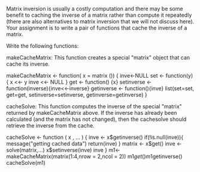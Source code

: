 Matrix inversion is usually a costly computation and there may be some benefit to caching the inverse of a matrix rather than compute it repeatedly (there are also alternatives to matrix inversion that we will not discuss here). Your assignment is to write a pair of functions that cache the inverse of a matrix.

Write the following functions:

makeCacheMatrix: This function creates a special "matrix" object that can cache its inverse.

makeCacheMatrix  <-  function( x  =  matrix ()) {
                 inve<-NULL
                 set <- function(y) {
                                 x <<- y
                                 inve <<- NULL
                         }
                 get <- function() {x}
                 setinverse <- function(inverse){inve<<-inverse}
                 getinverse <- function(){inve}
                 list(set=set, get=get,
                      setinverse=setinverse, 
                      getinverse=getinverse)
}

cacheSolve: This function computes the inverse of the special "matrix" returned by makeCacheMatrix above. If the inverse has already been calculated (and the matrix has not changed), then the cachesolve should retrieve the inverse from the cache.

cacheSolve  <- function ( x , ... ) { 
                inve <- x$getinverse()
                 if(!is.null(inve)){
                        message("getting cached data")
                        return(inve)
                }
                matrix <- x$get()
                inve <- solve(matrix,...)
                x$setinverse(inve)
                inve
}
m1<- makeCacheMatrix(matrix(1:4,nrow = 2,ncol = 2))
m1$get()
m1$getinverse()
cacheSolve(m1)
